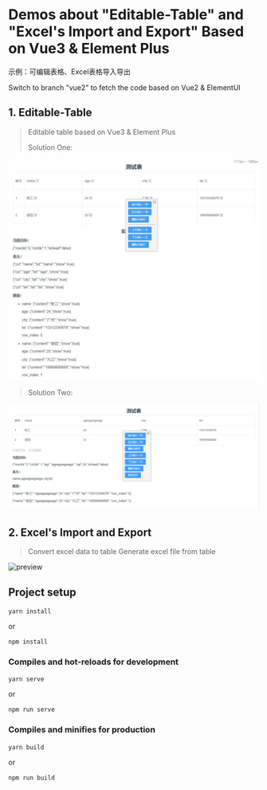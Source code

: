 # Demos about "Editable-Table" and "Excel's Import and Export" Based on Vue3 & Element Plus

示例：可编辑表格、Excel表格导入导出

Switch to branch "vue2" to fetch the code based on Vue2 & ElementUI

## 1. Editable-Table

> Editable table based on Vue3 & Element Plus
> 
> Solution One:

![preview](documentation/editable_table.jpg)

> Solution Two:

![preview](documentation/editable_table_v2.png)

## 2. Excel's Import and Export

> Convert excel data to table
> Generate excel file from table

![preview](documentation/excel_table.png)


## Project setup
```
yarn install
```
or
```
npm install
```

### Compiles and hot-reloads for development
```
yarn serve
```
or
```
npm run serve
```

### Compiles and minifies for production
```
yarn build
```
or
```
npm run build
```
